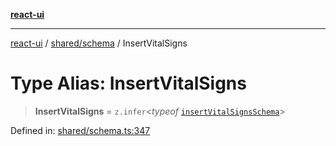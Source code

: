 [**react-ui**](../../../README.md)

***

[react-ui](../../../README.md) / [shared/schema](../README.md) / InsertVitalSigns

# Type Alias: InsertVitalSigns

> **InsertVitalSigns** = `z.infer`\<*typeof* [`insertVitalSignsSchema`](../variables/insertVitalSignsSchema.md)\>

Defined in: [shared/schema.ts:347](https://github.com/UWA-CITS5206-DMR/react-ui/blob/7050e78c07ed514b5a3e8c4228a2104c7641f592/shared/schema.ts#L347)
